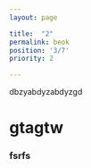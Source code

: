 ```yaml
---
layout: page

title:  "2"
permalink: beok
position: '3/7'
priority: 2

---
```


dbzyabdyzabdyzgd

# gtagtw

### fsrfs